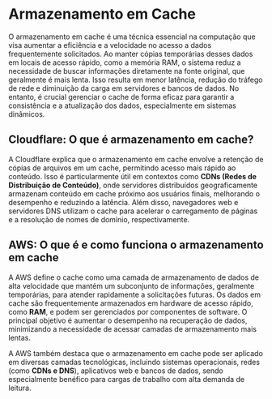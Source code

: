 # Armazenamento em Cache

O armazenamento em cache é uma técnica essencial na computação que visa aumentar a eficiência e a velocidade no acesso a dados frequentemente solicitados. Ao manter cópias temporárias desses dados em locais de acesso rápido, como a memória RAM, o sistema reduz a necessidade de buscar informações diretamente na fonte original, que geralmente é mais lenta. Isso resulta em menor latência, redução do tráfego de rede e diminuição da carga em servidores e bancos de dados. No entanto, é crucial gerenciar o cache de forma eficaz para garantir a consistência e a atualização dos dados, especialmente em sistemas dinâmicos.

## Cloudflare: O que é armazenamento em cache?

A Cloudflare explica que o armazenamento em cache envolve a retenção de cópias de arquivos em um cache, permitindo acesso mais rápido ao conteúdo. Isso é particularmente útil em contextos como **CDNs (Redes de Distribuição de Conteúdo)**, onde servidores distribuídos geograficamente armazenam conteúdo em cache próximo aos usuários finais, melhorando o desempenho e reduzindo a latência. Além disso, navegadores web e servidores DNS utilizam o cache para acelerar o carregamento de páginas e a resolução de nomes de domínio, respectivamente.


## AWS: O que é e como funciona o armazenamento em cache

A AWS define o cache como uma camada de armazenamento de dados de alta velocidade que mantém um subconjunto de informações, geralmente temporárias, para atender rapidamente a solicitações futuras. Os dados em cache são frequentemente armazenados em hardware de acesso rápido, como **RAM**, e podem ser gerenciados por componentes de software. O principal objetivo é aumentar o desempenho na recuperação de dados, minimizando a necessidade de acessar camadas de armazenamento mais lentas.

A AWS também destaca que o armazenamento em cache pode ser aplicado em diversas camadas tecnológicas, incluindo sistemas operacionais, redes (como **CDNs e DNS**), aplicativos web e bancos de dados, sendo especialmente benéfico para cargas de trabalho com alta demanda de leitura.


